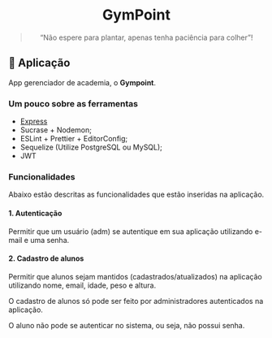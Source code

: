 <h1 align="center">
  GymPoint
</h1>

<blockquote align="center">“Não espere para plantar, apenas tenha paciência para colher”!</blockquote>

## :rocket: Aplicação

App gerenciador de academia, o **Gympoint**.

### Um pouco sobre as ferramentas

- [Express](https://expressjs.com/)
- Sucrase + Nodemon;
- ESLint + Prettier + EditorConfig;
- Sequelize (Utilize PostgreSQL ou MySQL);
- JWT

### Funcionalidades

Abaixo estão descritas as funcionalidades que estão inseridas na aplicação.

#### 1. Autenticação

Permitir que um usuário (adm) se autentique em sua aplicação utilizando e-mail e uma senha.

#### 2. Cadastro de alunos

Permitir que alunos sejam mantidos (cadastrados/atualizados) na aplicação utilizando nome, email, idade, peso e altura.

O cadastro de alunos só pode ser feito por administradores autenticados na aplicação.

O aluno não pode se autenticar no sistema, ou seja, não possui senha.

